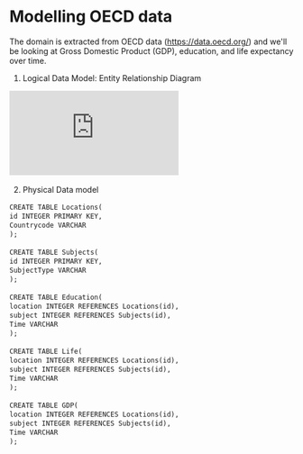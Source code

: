 # Modelling OECD data

The domain is extracted from OECD data (https://data.oecd.org/) and we'll be
looking at Gross Domestic Product (GDP), education, and life expectancy over time.

1. Logical Data Model: Entity Relationship Diagram

![link to diagram](https://github.com/UsernameDiana/databases_course/blob/master/Modelling%20OECD%20data/ER.pdf)

2. Physical Data model

```
CREATE TABLE Locations(
id INTEGER PRIMARY KEY,
Countrycode VARCHAR
);

CREATE TABLE Subjects(
id INTEGER PRIMARY KEY,
SubjectType VARCHAR
);

CREATE TABLE Education(
location INTEGER REFERENCES Locations(id),
subject INTEGER REFERENCES Subjects(id),
Time VARCHAR
);

CREATE TABLE Life(
location INTEGER REFERENCES Locations(id),
subject INTEGER REFERENCES Subjects(id),
Time VARCHAR
);

CREATE TABLE GDP(
location INTEGER REFERENCES Locations(id),
subject INTEGER REFERENCES Subjects(id),
Time VARCHAR
);
```

